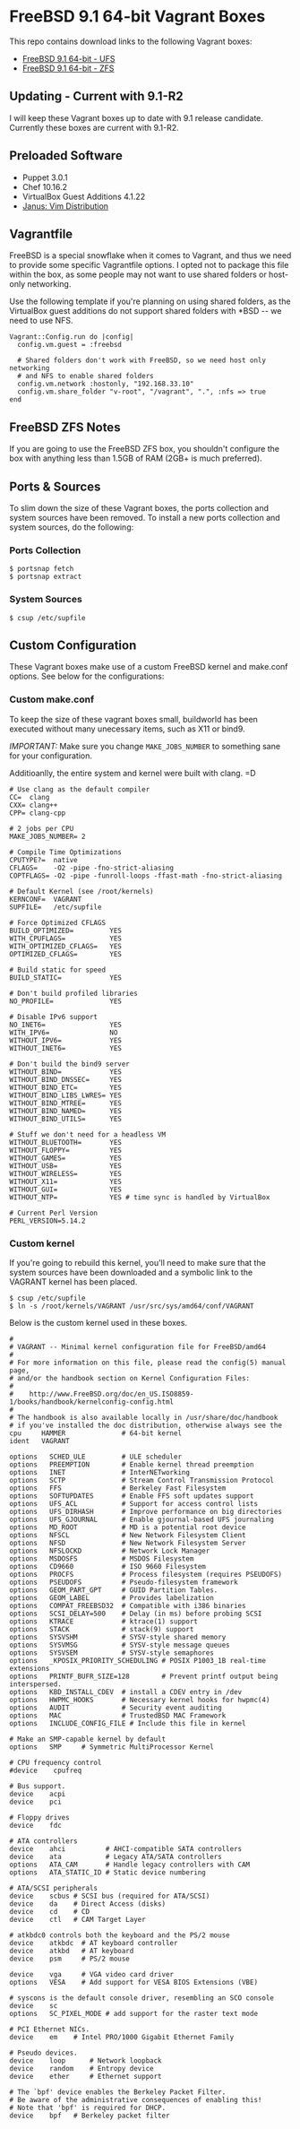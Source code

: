 # FreeBSD 9.1 64-bit Vagrant Boxes

This repo contains download links to the following Vagrant boxes:

* [FreeBSD 9.1 64-bit - UFS](https://github.com/downloads/xironix/freebsd-vagrant/freebsd_amd64-ufs.box)
* [FreeBSD 9.1 64-bit - ZFS](https://github.com/downloads/xironix/freebsd-vagrant/freebsd_amd64-zfs.box)

## Updating - Current with 9.1-R2

I will keep these Vagrant boxes up to date with 9.1 release candidate.
Currently these boxes are current with 9.1-R2.

## Preloaded Software
* Puppet 3.0.1
* Chef 10.16.2
* VirtualBox Guest Additions 4.1.22
* [Janus: Vim Distribution](https://github.com/carlhuda/janus)

## Vagrantfile

FreeBSD is a special snowflake when it comes to Vagrant, and thus we
need to provide some specific Vagrantfile options. I opted not to
package this file within the box, as some people may not want to use
shared folders or host-only networking.

Use the following template if you're planning on using shared folders,
as the VirtualBox guest additions do not support shared folders with
*BSD -- we need to use NFS.

    Vagrant::Config.run do |config|
      config.vm.guest = :freebsd

      # Shared folders don't work with FreeBSD, so we need host only networking
      # and NFS to enable shared folders
      config.vm.network :hostonly, "192.168.33.10"
      config.vm.share_folder "v-root", "/vagrant", ".", :nfs => true
    end

## FreeBSD ZFS Notes

If you are going to use the FreeBSD ZFS box, you shouldn't configure the
box with anything less than 1.5GB of RAM (2GB+ is much preferred).

## Ports & Sources

To slim down the size of these Vagrant boxes, the ports collection and system
sources have been removed. To install a new ports collection and system
sources, do the following:

### Ports Collection

    $ portsnap fetch
    $ portsnap extract

### System Sources

    $ csup /etc/supfile

## Custom Configuration

These Vagrant boxes make use of a custom FreeBSD kernel and make.conf
options. See below for the configurations:

### Custom make.conf

To keep the size of these vagrant boxes small, buildworld has been
executed without many unecessary items, such as X11 or bind9.

*IMPORTANT:* Make sure you change `MAKE_JOBS_NUMBER` to something sane
for your configuration.

Additioanlly, the entire system and kernel were built with clang. =D

    # Use clang as the default compiler
    CC=  clang
    CXX= clang++
    CPP= clang-cpp

    # 2 jobs per CPU
    MAKE_JOBS_NUMBER= 2

    # Compile Time Optimizations
    CPUTYPE?=  native
    CFLAGS=    -O2 -pipe -fno-strict-aliasing
    COPTFLAGS= -O2 -pipe -funroll-loops -ffast-math -fno-strict-aliasing

    # Default Kernel (see /root/kernels)
    KERNCONF=  VAGRANT
    SUPFILE=   /etc/supfile

    # Force Optimized CFLAGS 
    BUILD_OPTIMIZED=         YES
    WITH_CPUFLAGS=           YES
    WITH_OPTIMIZED_CFLAGS=   YES
    OPTIMIZED_CFLAGS=        YES

    # Build static for speed
    BUILD_STATIC=            YES

    # Don't build profiled libraries
    NO_PROFILE=              YES

    # Disable IPv6 support
    NO_INET6=                YES
    WITH_IPV6=               NO
    WITHOUT_IPV6=            YES
    WITHOUT_INET6=           YES

    # Don't build the bind9 server
    WITHOUT_BIND=            YES
    WITHOUT_BIND_DNSSEC=     YES
    WITHOUT_BIND_ETC=        YES
    WITHOUT_BIND_LIBS_LWRES= YES
    WITHOUT_BIND_MTREE=      YES
    WITHOUT_BIND_NAMED=      YES
    WITHOUT_BIND_UTILS=      YES

    # Stuff we don't need for a headless VM
    WITHOUT_BLUETOOTH=       YES
    WITHOUT_FLOPPY=          YES
    WITHOUT_GAMES=           YES
    WITHOUT_USB=             YES
    WITHOUT_WIRELESS=        YES
    WITHOUT_X11=             YES
    WITHOUT_GUI=             YES
    WITHOUT_NTP=             YES # time sync is handled by VirtualBox

    # Current Perl Version
    PERL_VERSION=5.14.2

### Custom kernel

If you're going to rebuild this kernel, you'll need to make sure that
the system sources have been downloaded and a symbolic link to the
VAGRANT kernel has been placed.

    $ csup /etc/supfile
    $ ln -s /root/kernels/VAGRANT /usr/src/sys/amd64/conf/VAGRANT

Below is the custom kernel used in these boxes.

    #
    # VAGRANT -- Minimal kernel configuration file for FreeBSD/amd64
    #
    # For more information on this file, please read the config(5) manual page,
    # and/or the handbook section on Kernel Configuration Files:
    #
    #    http://www.FreeBSD.org/doc/en_US.ISO8859-1/books/handbook/kernelconfig-config.html
    #
    # The handbook is also available locally in /usr/share/doc/handbook
    # if you've installed the doc distribution, otherwise always see the
    cpu     HAMMER              # 64-bit kernel
    ident   VAGRANT
    
    options   SCHED_ULE         # ULE scheduler
    options   PREEMPTION        # Enable kernel thread preemption
    options   INET              # InterNETworking
    options   SCTP              # Stream Control Transmission Protocol
    options   FFS               # Berkeley Fast Filesystem
    options   SOFTUPDATES       # Enable FFS soft updates support
    options   UFS_ACL           # Support for access control lists
    options   UFS_DIRHASH       # Improve performance on big directories
    options   UFS_GJOURNAL      # Enable gjournal-based UFS journaling
    options   MD_ROOT           # MD is a potential root device
    options   NFSCL             # New Network Filesystem Client
    options   NFSD              # New Network Filesystem Server
    options   NFSLOCKD          # Network Lock Manager
    options   MSDOSFS           # MSDOS Filesystem
    options   CD9660            # ISO 9660 Filesystem
    options   PROCFS            # Process filesystem (requires PSEUDOFS)
    options   PSEUDOFS          # Pseudo-filesystem framework
    options   GEOM_PART_GPT     # GUID Partition Tables.
    options   GEOM_LABEL        # Provides labelization
    options   COMPAT_FREEBSD32  # Compatible with i386 binaries
    options   SCSI_DELAY=500    # Delay (in ms) before probing SCSI
    options   KTRACE            # ktrace(1) support
    options   STACK             # stack(9) support
    options   SYSVSHM           # SYSV-style shared memory
    options   SYSVMSG           # SYSV-style message queues
    options   SYSVSEM           # SYSV-style semaphores
    options   _KPOSIX_PRIORITY_SCHEDULING # POSIX P1003_1B real-time extensions
    options   PRINTF_BUFR_SIZE=128        # Prevent printf output being interspersed.
    options   KBD_INSTALL_CDEV  # install a CDEV entry in /dev
    options   HWPMC_HOOKS       # Necessary kernel hooks for hwpmc(4)
    options   AUDIT             # Security event auditing
    options   MAC               # TrustedBSD MAC Framework
    options   INCLUDE_CONFIG_FILE # Include this file in kernel
    
    # Make an SMP-capable kernel by default
    options   SMP     # Symmetric MultiProcessor Kernel
    
    # CPU frequency control
    #device    cpufreq
    
    # Bus support.
    device    acpi
    device    pci
    
    # Floppy drives
    device    fdc
    
    # ATA controllers
    device    ahci          # AHCI-compatible SATA controllers
    device    ata           # Legacy ATA/SATA controllers
    options   ATA_CAM       # Handle legacy controllers with CAM
    options   ATA_STATIC_ID # Static device numbering
    
    # ATA/SCSI peripherals
    device    scbus # SCSI bus (required for ATA/SCSI)
    device    da    # Direct Access (disks)
    device    cd    # CD
    device    ctl   # CAM Target Layer
    
    # atkbdc0 controls both the keyboard and the PS/2 mouse
    device    atkbdc  # AT keyboard controller
    device    atkbd   # AT keyboard
    device    psm     # PS/2 mouse
    
    device    vga     # VGA video card driver
    options   VESA    # Add support for VESA BIOS Extensions (VBE)
    
    # syscons is the default console driver, resembling an SCO console
    device    sc
    options   SC_PIXEL_MODE # add support for the raster text mode
    
    # PCI Ethernet NICs.
    device    em    # Intel PRO/1000 Gigabit Ethernet Family
    
    # Pseudo devices.
    device    loop      # Network loopback
    device    random    # Entropy device
    device    ether     # Ethernet support
    
    # The `bpf' device enables the Berkeley Packet Filter.
    # Be aware of the administrative consequences of enabling this!
    # Note that 'bpf' is required for DHCP.
    device    bpf   # Berkeley packet filter
